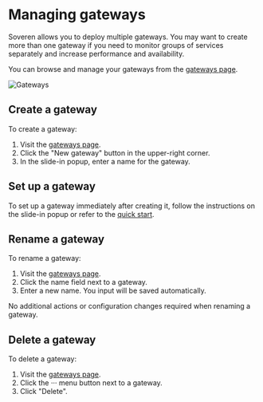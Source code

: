 # Managing gateways

Soveren allows you to deploy multiple gateways. 
You may want to create more than one gateway if you need to monitor groups of services separately and increase performance and availability.

You can browse and manage your gateways from the [gateways page](https://app.soveren.io/gateways).

![Gateways](../../img/dashboards/Gateways.png "Gateways")

## Create a gateway

To create a gateway:

1. Visit the [gateways page](https://app.soveren.io/gateways).
2. Click the "New gateway" button in the upper-right corner. 
3. In the slide-in popup, enter a name for the gateway.

## Set up a gateway

To set up a gateway immediately after creating it, follow the instructions on the slide-in popup or refer to the [quick start](../../getting-started/quick-start/). 

## Rename a gateway

To rename a gateway:

1. Visit the [gateways page](https://app.soveren.io/gateways).
2. Click the name field next to a gateway.
3. Enter a new name. You input will be saved automatically.

No additional actions or configuration changes required when renaming a gateway.

## Delete a gateway

To delete a gateway:

1. Visit the [gateways page](https://app.soveren.io/gateways).
2. Click the ··· menu button next to a gateway.
3. Click "Delete".
   















